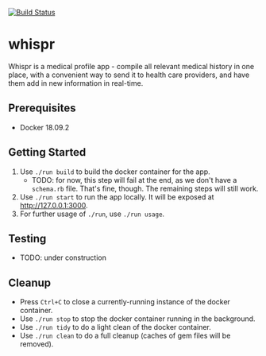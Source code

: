 [![Build Status](https://travis-ci.com/benjibrandt/whispr.svg?branch=master)](https://travis-ci.com/benjibrandt/whispr)

whispr
========================
Whispr is a medical profile app - compile all relevant medical history in one place, with a convenient way to send it to health care providers, and have them add in new information in real-time.

## Prerequisites

 - Docker 18.09.2

## Getting Started

1. Use `./run build` to build the docker container for the app. 
    - TODO: for now, this step will fail at the end, as we don't have a `schema.rb` file. That's fine, though. The remaining steps will still work.
2. Use `./run start` to run the app locally. It will be exposed at http://127.0.0.1:3000.
3. For further usage of `./run`, use `./run usage`.

## Testing

-  TODO: under construction

## Cleanup

- Press `Ctrl+C` to close a currently-running instance of the docker container.
- Use `./run stop` to stop the docker container running in the background.
- Use `./run tidy` to do a light clean of the docker container.
- Use `./run clean` to do a full cleanup (caches of gem files will be removed).

